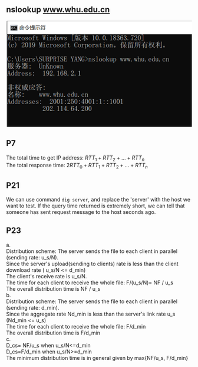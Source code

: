 ## nslookup www.whu.edu.cn
![nslookup](https://github.com/SurpriseY/Networks-and-Distributed-Computing/blob/master/nslookup.png)  
## P7
The total time to get IP address: $RTT_{1}+ RTT_{2}+ ...+RTT_{n}$   
The total response time: $2RTT_{0}+RTT_{1}+RTT_{2}+...+RTT_{n}$  
## P21
We can use command `dig server`, and replace the 'server' with the host we want to test. 
If the query time returned is extremely short, we can tell that someone has sent request message to the host seconds ago.   
## P23
a.   
Distribution scheme: The server sends the file to each client in parallel (sending rate: u_s/N).  
Since the server's upload(sending to clients) rate is less than the client download rate ( u_s/N <= d_min)  
The client's receive rate is u_s/N.  
The time for each client to receive the whole file: F/(u_s/N)= NF / u_s  
The overall distribution time is NF / u_s  
b.  
Distribution scheme: The server sends the file to each client in parallel (sending rate: d_min).  
Since the aggregate rate Nd_min is less than the server's link rate u_s (Nd_min <= u_s)  
The time for each client to receive the whole file: F/d_min  
The overall distribution time is F/d_min  
c.  
D_cs= NF/u_s when u_s/N<=d_min  
D_cs=F/d_min when u_s/N>=d_min  
The minimum distribution time is in general given by max{NF/u_s, F/d_min}
